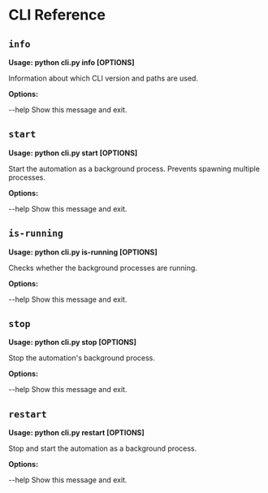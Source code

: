 # CLI Reference

## `info`

**Usage: python cli.py info [OPTIONS]**

Information about which CLI version and paths are used.

**Options:**

--help  Show this message and exit.

## `start`

**Usage: python cli.py start [OPTIONS]**

Start the automation as a background process. Prevents spawning multiple
processes.

**Options:**

--help  Show this message and exit.

## `is-running`

**Usage: python cli.py is-running [OPTIONS]**

Checks whether the background processes are running.

**Options:**

--help  Show this message and exit.

## `stop`

**Usage: python cli.py stop [OPTIONS]**

Stop the automation's background process.

**Options:**

--help  Show this message and exit.

## `restart`

**Usage: python cli.py restart [OPTIONS]**

Stop and start the automation as a background process.

**Options:**

--help  Show this message and exit.

